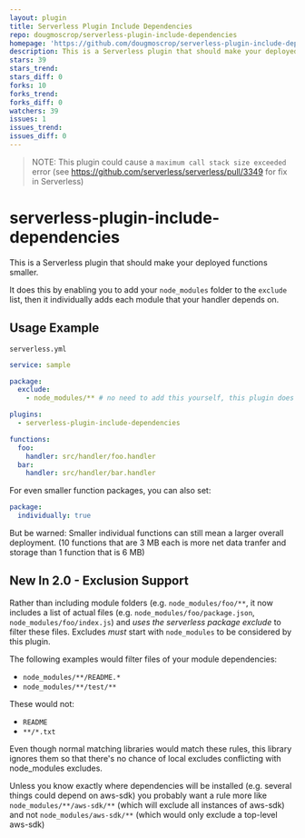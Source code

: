 ```yaml
---
layout: plugin
title: Serverless Plugin Include Dependencies
repo: dougmoscrop/serverless-plugin-include-dependencies
homepage: 'https://github.com/dougmoscrop/serverless-plugin-include-dependencies'
description: This is a Serverless plugin that should make your deployed functions smaller.
stars: 39
stars_trend: 
stars_diff: 0
forks: 10
forks_trend: 
forks_diff: 0
watchers: 39
issues: 1
issues_trend: 
issues_diff: 0
---
```



> NOTE: This plugin could cause a `maximum call stack size exceeded` error (see https://github.com/serverless/serverless/pull/3349 for fix in Serverless)

# serverless-plugin-include-dependencies

This is a Serverless plugin that should make your deployed functions smaller.

It does this by enabling you to add your `node_modules` folder to the `exclude` list, then it individually adds each module that your handler depends on.

## Usage Example

`serverless.yml`
```yaml
service: sample

package:
  exclude:
    - node_modules/** # no need to add this yourself, this plugin does it for you

plugins:
  - serverless-plugin-include-dependencies

functions:
  foo:
    handler: src/handler/foo.handler
  bar:
    handler: src/handler/bar.handler
```

For even smaller function packages, you can also set:

```yaml
package:
  individually: true
```
But be warned: Smaller individual functions can still mean a larger overall deployment. (10 functions that are 3 MB each is more net data tranfer and storage than 1 function that is 6 MB)

## New In 2.0 - Exclusion Support

Rather than including module folders (e.g. `node_modules/foo/**`, it now includes a list of actual files (e.g. `node_modules/foo/package.json`, `node_modules/foo/index.js`) and *uses the serverless package exclude* to filter these files. Excludes *must* start with `node_modules` to be considered by this plugin.

The following examples would filter files of your module dependencies:

- `node_modules/**/README.*`
- `node_modules/**/test/**`

These would not:

- `README`
- `**/*.txt`

Even though normal matching libraries would match these rules, this library ignores them so that there's no chance of local excludes conflicting with node_modules excludes.

Unless you know exactly where dependencies will be installed (e.g. several things could depend on aws-sdk) you probably want a rule more like `node_modules/**/aws-sdk/**` (which will exclude all instances of aws-sdk) and not `node_modules/aws-sdk/**` (which would only exclude a top-level aws-sdk)
